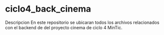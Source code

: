 # ciclo4_back_cinema
Descripcion
En este repositorio se ubicaran todos los archivos relacionados con el backend de del proyecto cinema de ciclo 4 MinTic.
